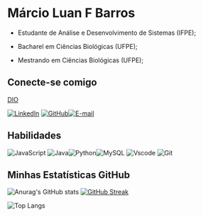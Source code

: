 # Márcio Luan F Barros
- Estudante de Análise e Desenvolvimento de Sistemas (IFPE);

- Bacharel em Ciências Biológicas (UFPE);

- Mestrando em Ciências Biológicas (UFPE);

## Conecte-se comigo 
[DIO](https://www.dio.me/users/marcioluan18) 

[![LinkedIn](https://img.shields.io/badge/LinkedIn-0077B5?style=for-the-badge&logo=linkedin&logoColor=white)](https://www.linkedin.com/in/m%C3%A1rcio-barros-271841179/)
[![GitHub](https://img.shields.io/badge/GitHub-100000?style=for-the-badge&logo=github&logoColor=white)](https://github.com/MarcioLuan)[![E-mail](https://img.shields.io/badge/-Email-000?style=for-the-badge&logo=microsoft-outlook&logoColor=007BFF)](mailto:marcioluan18@hotmail.com) 

## Habilidades
![JavaScript](https://img.shields.io/badge/JavaScript-F7DF1E?style=for-the-badge&logo=javascript&logoColor=black) ![Java](https://img.shields.io/badge/java-%23ED8B00.svg?style=for-the-badge&logo=openjdk&logoColor=white)![Python](https://img.shields.io/badge/python-3670A0?style=for-the-badge&logo=python&logoColor=ffdd54)![MySQL](https://img.shields.io/badge/MySQL-00000F?style=for-the-badge&logo=mysql&logoColor=white)	![Vscode](https://img.shields.io/badge/Vscode-007ACC?style=for-the-badge&logo=visual-studio-code&logoColor=white)	![Git](https://img.shields.io/badge/GIT-E44C30?style=for-the-badge&logo=git&logoColor=white)

## Minhas Estatísticas GitHub

![Anurag's GitHub stats](https://github-readme-stats.vercel.app/api?username=MarcioLuan&show_icons=true&theme=radical)
[![GitHub Streak](https://streak-stats.demolab.com?user=MarcioLuan&theme=radical)](https://git.io/streak-stats/MarcioLuan)

![Top Langs](https://github-readme-stats.vercel.app/api/top-langs/?username=anuraghazra&hide=Typescript,CSS,GLSL,C++&theme=radical)










